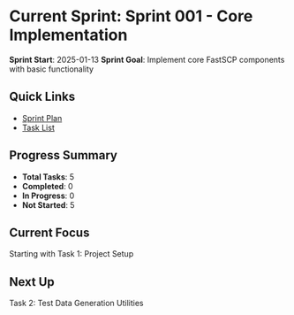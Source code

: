 # Current Sprint: Sprint 001 - Core Implementation

**Sprint Start**: 2025-01-13
**Sprint Goal**: Implement core FastSCP components with basic functionality

## Quick Links
- [Sprint Plan](./sprint_001_core_implementation/SPRINT_PLAN.md)
- [Task List](./sprint_001_core_implementation/tasks.md)

## Progress Summary
- **Total Tasks**: 5
- **Completed**: 0
- **In Progress**: 0
- **Not Started**: 5

## Current Focus
Starting with Task 1: Project Setup

## Next Up
Task 2: Test Data Generation Utilities